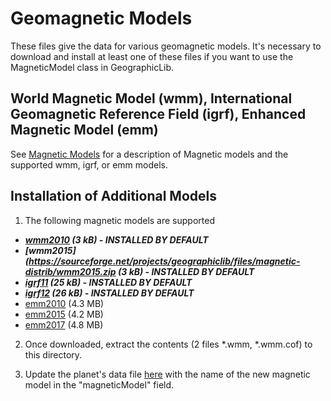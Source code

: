 # Geomagnetic Models
These files give the data for various geomagnetic models.  It's 
necessary to download and install at least one of these files if you 
want to use the MagneticModel class in GeographicLib.

## World Magnetic Model (wmm), International Geomagnetic Reference Field (igrf), Enhanced Magnetic Model (emm)
See [Magnetic Models](https://geographiclib.sourceforge.io/html/magnetic.html)
for a description of Magnetic models and the supported wmm, igrf, or emm models. 

## Installation of Additional Models
1. The following magnetic models are supported
* **_[wmm2010](https://sourceforge.net/projects/geographiclib/files/magnetic-distrib/wmm2010.zip) (3 kB) - INSTALLED BY DEFAULT_**
* **_[wmm2015](https://sourceforge.net/projects/geographiclib/files/magnetic-distrib/wmm2015.zip (3 kB) - INSTALLED BY DEFAULT_**
* **_[igrf11](https://sourceforge.net/projects/geographiclib/files/magnetic-distrib/igrf11.zip) (25 kB) - INSTALLED BY DEFAULT_**
* **_[igrf12](https://sourceforge.net/projects/geographiclib/files/magnetic-distrib/igrf12.zip) (26 kB) - INSTALLED BY DEFAULT_**
* [emm2010](https://sourceforge.net/projects/geographiclib/files/magnetic-distrib/emm2010.zip) (4.3 MB)
* [emm2015](https://sourceforge.net/projects/geographiclib/files/magnetic-distrib/emm2015.zip) (4.2 MB)
* [emm2017](https://sourceforge.net/projects/geographiclib/files/magnetic-distrib/emm2017.zip) (4.8 MB)

2. Once downloaded, extract the contents (2 files *.wmm, *.wmm.cof) 
to this directory.

3. Update the planet's data file [here](../../addons/Core_Celestial_Bodies/bodies/earth.json) 
with the name of the new magnetic model in the "magneticModel" field.
